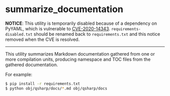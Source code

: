 # summarize_documentation

**NOTICE**: This utility is temporarily disabled because of a dependency on PyYAML, which is vulnerable to [CVE-2020-14343](https://access.redhat.com/security/cve/cve-2020-14343).
`requirements-disabled.txt` should be renamed back to `requirements.txt` and this notice removed when the CVE is resolved.

---

This utility summarizes Markdown documentation gathered from one or more compilation units,
producing namespace and TOC files from the gathered documentation.

For example:

```bash
$ pip install -r requirements.txt
$ python obj/qsharp/docs/*.md obj/qsharp/docs
```
